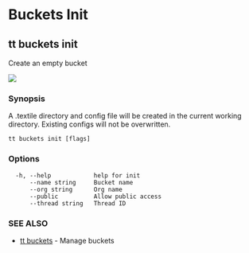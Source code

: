 # Buckets Init

## tt buckets init

Create an empty bucket

![](/images/tt-cli/tt_bucket_init.png)

### Synopsis

A .textile directory and config file will be created in the current working directory.
Existing configs will not be overwritten.


```
tt buckets init [flags]
```

### Options

```
  -h, --help            help for init
      --name string     Bucket name
      --org string      Org name
      --public          Allow public access
      --thread string   Thread ID
```

### SEE ALSO

* [tt buckets](tt_buckets.md)	 - Manage buckets
